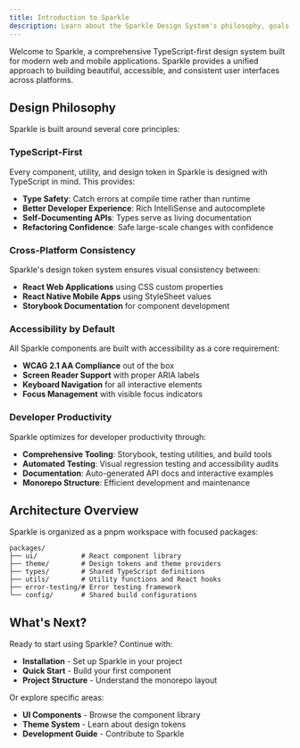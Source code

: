 ```yaml
---
title: Introduction to Sparkle
description: Learn about the Sparkle Design System's philosophy, goals, and core principles.
---
```


Welcome to Sparkle, a comprehensive TypeScript-first design system built for modern web and mobile applications. Sparkle provides a unified approach to building beautiful, accessible, and consistent user interfaces across platforms.

## Design Philosophy

Sparkle is built around several core principles:

### TypeScript-First

Every component, utility, and design token in Sparkle is designed with TypeScript in mind. This provides:

- **Type Safety**: Catch errors at compile time rather than runtime
- **Better Developer Experience**: Rich IntelliSense and autocomplete
- **Self-Documenting APIs**: Types serve as living documentation
- **Refactoring Confidence**: Safe large-scale changes with confidence

### Cross-Platform Consistency

Sparkle's design token system ensures visual consistency between:

- **React Web Applications** using CSS custom properties
- **React Native Mobile Apps** using StyleSheet values
- **Storybook Documentation** for component development

### Accessibility by Default

All Sparkle components are built with accessibility as a core requirement:

- **WCAG 2.1 AA Compliance** out of the box
- **Screen Reader Support** with proper ARIA labels
- **Keyboard Navigation** for all interactive elements
- **Focus Management** with visible focus indicators

### Developer Productivity

Sparkle optimizes for developer productivity through:

- **Comprehensive Tooling**: Storybook, testing utilities, and build tools
- **Automated Testing**: Visual regression testing and accessibility audits
- **Documentation**: Auto-generated API docs and interactive examples
- **Monorepo Structure**: Efficient development and maintenance

## Architecture Overview

Sparkle is organized as a pnpm workspace with focused packages:

```text
packages/
├── ui/           # React component library
├── theme/        # Design tokens and theme providers
├── types/        # Shared TypeScript definitions
├── utils/        # Utility functions and React hooks
├── error-testing/# Error testing framework
└── config/       # Shared build configurations
```

## What's Next?

Ready to start using Sparkle? Continue with:

- **Installation** - Set up Sparkle in your project
- **Quick Start** - Build your first component
- **Project Structure** - Understand the monorepo layout

Or explore specific areas:

- **UI Components** - Browse the component library
- **Theme System** - Learn about design tokens
- **Development Guide** - Contribute to Sparkle

